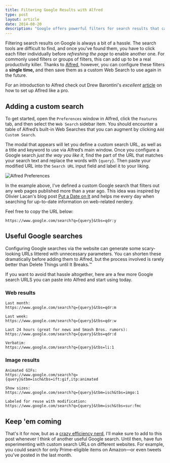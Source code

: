 ```yaml
---
title: Filtering Google Results with Alfred
type: post
layout: article
date: 2014-08-20
description: "Google offers powerful filters for search results that can help you find exactly what you're looking for&mdash;it just isn't quick or easy to do. By using Alfred, you can configure these searches once and reuse them whenever you want."
---
```


Filtering search results on Google is always a bit of a hassle. The search tools are difficult to find, and once you've found them, you have to click each filter individually before _refreshing the page_ to enable another one. For commonly used filters or groups of filters, this can add up to be a real productivity killer. Thanks to [Alfred][alfred], however, you can configure these filters a **single time,** and then save them as a custom Web Search to use again in the future.

For an introduction to Alfred check out Drew Barontini's _excellent_ [article][drew-alfred] on how to set up Aflred like a pro.

Adding a custom search
----------------------

To get started, open the `Preferences` window in Alfred, click the `Features` tab, and then select the `Web Search` sidebar item. You should encounter a table of Alfred’s built-in Web Searches that you can augment by clicking `Add Custom Search`.

The modal that appears will let you define a custom search URL, as well as a title and keyword to use via Alfred’s main window. Once you configure a Google search _just the way you like it_, find the part of the URL that matches your search text and replace the words with `{query}`. Then paste your modified URL into the `Search URL` input field and label it to your liking.

![Alfred Preferences][alfred-preferences]

In the example above, I've defined a custom Google search that filters out any web pages published more than a year ago. This idea was inspired by Olivier Lacan's blog post [Put a Date on It][olivier-date] and helps me every day when searching for up-to-date information on web-related nerdery.

Feel free to copy the URL below:

```
https://www.google.com/search?q={query}&tbs=qdr:y
```

Useful Google searches
----------------------

Configuring Google searches via the website can generate some scary-looking URLs littered with unnecessary parameters. You can shorten these dramatically before adding them to Alfred, but the process involved is rarely better than Delete Things until It Breaks.&trade;

If you want to avoid that hassle altogether, here are a few more Google search URLS you can paste into Alfred and start using today.

### Web results

```
Last month:
https://www.google.com/search?q={query}&tbs=qdr:m

Last week:
https://www.google.com/search?q={query}&tbs=qdr:w

Last 24 hours (great for news and Smash Bros. rumors):
https://www.google.com/search?q={query}&tbs=qdr:d

Verbatim:
https://www.google.com/search?q={query}&tbs=li:1
```

### Image results

```
Animated GIFs:
https://www.google.com/search?q={query}&tbm=isch&tbs=ift:gif,itp:animated

Show sizes:
https://www.google.com/search?q={query}&tbm=isch&tbs=imgo:1

Labeled for reuse with modification:
https://www.google.com/search?q={query}&tbm=isch&tbs=sur:fmc
```

Keep 'em coming
---------------

That's it for now, but as a [crazy efficiency nerd][olivier-tweet], I'll make sure to add to this post whenever I think of another useful Google search. Until then, have fun experimenting with custom search URLs on different websites. For example, you could search for only Prime-eligible items on Amazon&mdash;or even tweets you've posted in the last month.

[alfred]: http://www.alfredapp.com/
[drew-alfred]: http://drewbarontini.com/setup/alfred/
[olivier-date]: http://olivierlacan.com/posts/put-a-date-on-it/
[olivier-tweet]: https://twitter.com/olivierlacan/status/501359705550495744

[alfred-preferences]: alfred-google-past-year.jpg
